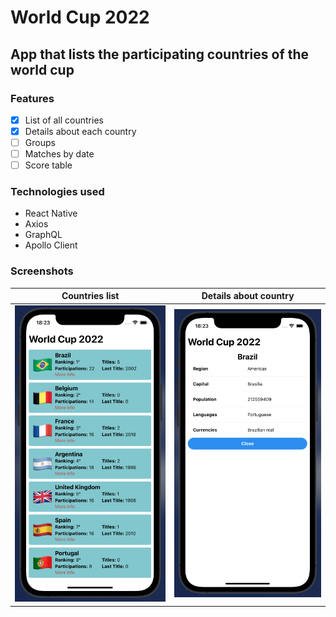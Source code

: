 # World Cup 2022

## App that lists the participating countries of the world cup

### Features
- [x] List of all countries
- [x] Details about each country
- [ ] Groups
- [ ] Matches by date
- [ ] Score table

### Technologies used
- React Native
- Axios
- GraphQL
- Apollo Client
### Screenshots

<table>
<thead>
<tr>
<th>Countries list</th>
<th>Details about country</th>
</tr>
</thead>
<tbody>
<tr>
<td>
<img alt="Home" src="https://raw.githubusercontent.com/rbalves/world-cup-countries-app/main/assets/home.png"/>
</td>
<td>
<img alt="Modal" src="https://raw.githubusercontent.com/rbalves/world-cup-countries-app/main/assets/modal-info.png"/>
</td>
</tr>
</tbody>
</table>